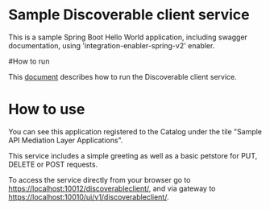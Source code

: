 
# Sample Discoverable client service

This is a sample Spring Boot Hello World application, including swagger documentation, using 'integration-enabler-spring-v2' enabler.

#How to run

This [document](../docs/local-configuration.md) describes how to run the Discoverable client service.

# How to use

You can see this application registered to the Catalog under the tile "Sample API Mediation Layer Applications".

This service includes a simple greeting as well as a basic petstore for PUT, DELETE or POST requests. 

To access the service directly from your browser go to 
[https://localhost:10012/discoverableclient/](https://localhost:10012/discoverableclient/),
and via gateway to [https://localhost:10010/ui/v1/discoverableclient/](https://localhost:10010/ui/v1/discoverableclient/).


